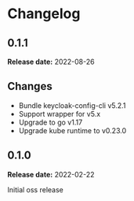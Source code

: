 # Changelog

## 0.1.1

**Release date:** 2022-08-26

## Changes 
* Bundle keycloak-config-cli v5.2.1
* Support wrapper for v5.x
* Upgrade to go v1.17
* Upgrade kube runtime to v0.23.0

## 0.1.0

**Release date:** 2022-02-22

Initial oss release
